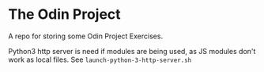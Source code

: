 # The Odin Project

A repo for storing some Odin Project Exercises.

Python3 http server is need if modules are being used, as JS modules don't work as local files. See `launch-python-3-http-server.sh`